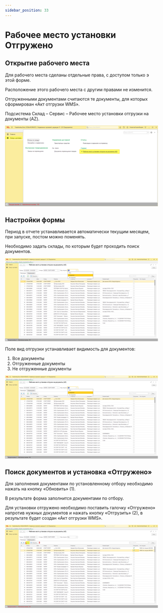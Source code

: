 ```yaml
---
sidebar_position: 33
---
```


# Рабочее место установки Отгружено

## Открытие рабочего места
Для рабочего места сделаны отдельные права, с доступом только э этой форме.

Расположение этого рабочего места с другим правами не изменится.

Отгруженными документами считаются те документы, для которых сформирован «Акт отгрузки WMS».

Подсистема Склад – Сервис – Рабочее место установки отгрузки на документы (AZ).

![](./assets/Aspose.Words.0c3a7824-da39-4712-80a6-c829c25ae089.001.png)
## Настройки формы
Период в отчете устанавливается автоматически текущим месяцем, при запуске, постом можно поменять.

Необходимо задать склады, по которым будет проходить поиск документов.

![](./assets/Aspose.Words.0c3a7824-da39-4712-80a6-c829c25ae089.002.png)

Поле вид отгрузки устанавливает видимость для документов:

1. Все документы
2. Отгруженные документы
3. Не отгруженные документы

![](./assets/Aspose.Words.0c3a7824-da39-4712-80a6-c829c25ae089.003.png)

## Поиск документов и установка «Отгружено»
Для заполнения документами по установленному отбору необходимо нажать на кнопку «Обновить» (1).

В результате форма заполнится документами по отбору.

Для установки отгружено необходимо поставить галочку «Отгружено» напротив нужных документов и нажать кнопку «Отгрузить» (2), в результате будет создан «Акт отгрузки WMS».

![](./assets/Aspose.Words.0c3a7824-da39-4712-80a6-c829c25ae089.004.png)

